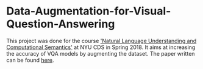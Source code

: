 # Data-Augmentation-for-Visual-Question-Answering

This project was done for the course ['Natural Language Understanding and Computational Semantics'](https://docs.google.com/document/d/1mkB6KA7KuzNeoc9jW3mfOthv_6Uberxs8l2H7BmJdzg/edit) at NYU CDS in Spring 2018.
It aims at increasing the accuracy of VQA models by augmenting the dataset. The paper written can be found [here](https://github.com/infinite-pursuits/Data-Augmentation-for-Visual-Question-Answering/blob/master/data-augmentation-visual.pdf).
